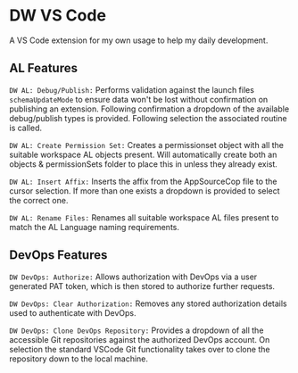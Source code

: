 # DW VS Code

A VS Code extension for my own usage to help my daily development.

## AL Features

`DW AL: Debug/Publish:`
Performs validation against the launch files `schemaUpdateMode` to ensure data won't be lost without confirmation on publishing an extension. Following confirmation a dropdown of the available debug/publish types is provided. Following selection the associated routine is called.

`DW AL: Create Permission Set:`
Creates a permissionset object with all the suitable workspace AL objects present. Will automatically create both an objects & permissionSets folder to place this in unless they already exist.

`DW AL: Insert Affix:`
Inserts the affix from the AppSourceCop file to the cursor selection. If more than one exists a dropdown is provided to select the correct one.

`DW AL: Rename Files:`
Renames all suitable workspace AL files present to match the AL Language naming requirements.

## DevOps Features

`DW DevOps: Authorize:`
Allows authorization with DevOps via a user generated PAT token, which is then stored to authorize further requests.

`DW DevOps: Clear Authorization:`
Removes any stored authorization details used to authenticate with DevOps.

`DW DevOps: Clone DevOps Repository:`
Provides a dropdown of all the accessible Git repositories against the authorized DevOps account. On selection the standard VSCode Git functionality takes over to clone the repository down to the local machine.
